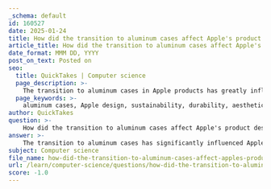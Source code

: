 ```yaml
---
_schema: default
id: 160527
date: 2025-01-24
title: How did the transition to aluminum cases affect Apple's product design?
article_title: How did the transition to aluminum cases affect Apple's product design?
date_format: MMM DD, YYYY
post_on_text: Posted on
seo:
  title: QuickTakes | Computer science
  page_description: >-
    The transition to aluminum cases in Apple products has greatly influenced design through sustainability, durability, aesthetic appeal, heat management, and innovative flexibility, shaping Apple's identity in the technology industry.
  page_keywords: >-
    aluminum cases, Apple design, sustainability, durability, aesthetic appeal, heat dissipation, design flexibility, visible fasteners, product identity, technology industry
author: QuickTakes
question: >-
    How did the transition to aluminum cases affect Apple's product design?
answer: >-
    The transition to aluminum cases has significantly influenced Apple's product design in several ways, reflecting both aesthetic and functional advancements. Here are the key impacts:\n\n1. **Sustainability and Environmental Responsibility**: Apple's adoption of aluminum, particularly aircraft-grade aluminum, aligns with its commitment to sustainability. The use of 100% recycled aluminum in products like the MacBook Air and Mac Mini demonstrates Apple's focus on reducing its environmental footprint. This shift not only enhances the brand's image as an environmentally responsible company but also influences design choices that prioritize recyclability and sustainability.\n\n2. **Durability and Strength**: Aluminum cases provide exceptional strength and durability compared to plastic alternatives. This has allowed Apple to create thinner and lighter devices without compromising structural integrity. The robust nature of aluminum also enhances the longevity of products, which is a critical factor in consumer electronics.\n\n3. **Aesthetic Appeal**: The sleek, modern look of aluminum has become a hallmark of Apple's design philosophy. The seamless finish and premium feel of aluminum cases contribute to the overall aesthetic appeal of products, making them visually striking. This design choice reflects Apple's emphasis on minimalism and elegance, which has been a consistent theme throughout its product history.\n\n4. **Heat Dissipation**: Aluminum's excellent thermal conductivity allows for efficient heat dissipation, which is crucial for maintaining performance in high-powered devices. This feature enables Apple to design more powerful hardware while ensuring that devices remain cool and operate efficiently.\n\n5. **Design Flexibility**: The extrusion process used in aluminum manufacturing allows for versatile design options. Apple has leveraged this flexibility to create unique shapes and forms that distinguish its products in the market. The ability to mold aluminum into complex designs has led to innovative product features and a distinctive brand identity.\n\n6. **Reduction of Visible Fasteners**: The use of aluminum has facilitated a design approach that minimizes visible screws and fasteners, contributing to a cleaner and more polished look. This meticulous attention to detail is a testament to Apple's design philosophy, which values simplicity and perfection.\n\nIn summary, the transition to aluminum cases has not only enhanced the durability and aesthetic appeal of Apple's products but has also reinforced the company's commitment to sustainability and innovative design. This strategic choice has played a crucial role in shaping the identity of Apple as a leader in the technology industry.
subject: Computer science
file_name: how-did-the-transition-to-aluminum-cases-affect-apples-product-design.md
url: /learn/computer-science/questions/how-did-the-transition-to-aluminum-cases-affect-apples-product-design
score: -1.0
---
```


&nbsp;